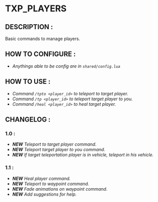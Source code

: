 # **TXP_PLAYERS**

## **DESCRIPTION :**
Basic commands to manage players.

## **HOW TO CONFIGURE :**
- *Anythings able to be config are in `shared/config.lua`*

## **HOW TO USE :**
- *Command `/tpto <player_id>` to teleport to target player.*
- *Command `/tp <player_id>` to teleport target player to you.*
- *Command `/heal <player_id>` to heal target player.*

## **CHANGELOG :**

### **1.0 :**
- ***NEW** Teleport to target player command.*
- ***NEW** Teleport target player to you command.*
- ***NEW** If target teleportation player is in vehicle, teleport in his vehicle.*

### **1.1 :**
- ***NEW** Heal player command.*
- ***NEW** Teleport to waypoint command.*
- ***NEW** Fade animations on waypoint command.*
- ***NEW** Add suggestions for help.*
